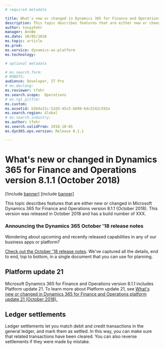 ```yaml
---
# required metadata

title: What's new or changed in Dynamics 365 for Finance and Operations version 8.1.1 (October 2018)
description: This topic describes features that are either new or changed in Dynamics 365 for Finance and Operations version 8.1.1. This version was released in October 2018.
author: tonyafehr
manager: AnnBe
ms.date: 10/05/2018
ms.topic: article
ms.prod: 
ms.service: dynamics-ax-platform
ms.technology: 

# optional metadata

# ms.search.form: 
# ROBOTS: 
audience: Developer, IT Pro
# ms.devlang: 
ms.reviewer: tfehr
ms.search.scope:  Operations
# ms.tgt_pltfrm: 
ms.custom: 
ms.assetid: b364a31c-52d3-45c5-b698-64c5242c592a
ms.search.region: Global
# ms.search.industry: 
ms.author: tfehr
ms.search.validFrom: 2018-10-01 
ms.dyn365.ops.version: Release 8.1.1

---
```

# What's new or changed in Dynamics 365 for Finance and Operations version 8.1.1 (October 2018)

[!include [banner](../includes/banner.md)]
[include [banner](../includes/preview-banner.md)]

This topic describes features that are either new or changed in Microsoft Dynamics 365 for Finance and Operations version 8.1.1 (October 2018). This version was released in October 2018 and has a build number of XXX.

### Announcing the Dynamics 365 October '18 release notes
Wondering about upcoming and recently released capabilities in any of our business apps or platform? 

[Check out the October '18 release notes](https://go.microsoft.com/fwlink/?linkid=870424). We've captured all the details, end to end, top to bottom, in a single document that you can use for planning. 

## Platform update 21
Microsoft Dynamics 365 for Finance and Operations version 8.1.1 includes Platform update 21. To learn more about Platform update 21, see 
[What's new or changed in Dynamics 365 for Finance and Operations platform update 21 (October 2018).](whats-new-platform-update-21.md)

## Ledger settlements
Ledger settlements let you match debit and credit transactions in the general ledger, and mark them as settled. In this way, you can make sure that related transactions have been cleared. You can also reverse settlements if they were made by mistake.
